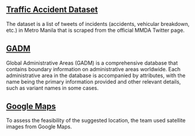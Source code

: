 ## [Traffic Accident Dataset](https://www.kaggle.com/datasets/esparko/mmda-traffic-incident-data/data)
The dataset is a list of tweets of incidents (accidents, vehicular breakdown, etc.) in Metro Manila that is scraped from the official MMDA Twitter page.

## [GADM](https://uwaterloo.ca/library/geospatial/collections/us-and-world-geospatial-data-resources/global-administrative-areas-gadm)
Global Administrative Areas (GADM) is a comprehensive database that contains boundary information on administrative areas worldwide.
Each administrative area in the database is accompanied by attributes, with the name being the primary information provided and other relevant details, such as variant names in some cases.

## [Google Maps](https://www.google.com/maps)
To assess the feasibility of the suggested location, the team used satellite images from Google Maps.



